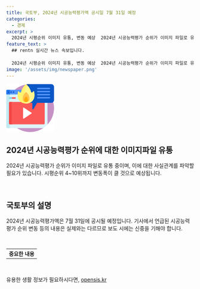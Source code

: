 ```yaml
---
title: 국토부, 2024년 시공능력평가액 공시일 7월 31일 예정
categories:
  - 경제
excerpt: >
  2024년 시평순위 이미지 유통, 변동 예상  2024년 시공능력평가 순위가 이미지 파일로 유통 중. 국토부는 변동에 대한 주장을 부인하며 신중한 보도를 요청. 정책브리핑의 자료는 자유롭게 이용 가능하나, 사진은 제3자에게 저작권이 있으므로 사용 불가. (#2024시평순위 #시공능력평가 #이미지유통) [출처: 정책블리핑 www.korea.kr]
feature_text: >
  ## rentn 실시간 뉴스 속보입니다.

  2024년 시평순위 이미지 유통, 변동 예상  2024년 시공능력평가 순위가 이미지 파일로 유통 중. 국토부는 변동에 대한 주장을 부인하며 신중한 보도를 요청. 정책브리핑의 자료는 자유롭게 이용 가능하나, 사진은 제3자에게 저작권이 있으므로 사용 불가. (#2024시평순위 #시공능력평가 #이미지유통) [출처: 정책블리핑 www.korea.kr]
image: '/assets/img/newspaper.png'
---
```


<p><img src="/assets/img/news.png" alt="rentncar 속보" /></p>

<h2 data-ke-size="size26">2024년 시공능력평가 순위에 대한 이미지파일 유통</h2>

<p>2024년 시공능력평가 순위가 이미지 파일로 유통 중이며, 이에 대한 사실관계를 파악할 필요가 있습니다. 시평순위 4~10위까지 변동폭이 클 것으로 예상됩니다.</p>

<p data-ke-size="size16">&nbsp;</p>

<h2 data-ke-size="size26">국토부의 설명</h2>

<p>2024년 시공능력평가액은 7월 31일에 공시될 예정입니다. 기사에서 언급된 시공능력평가 순위 변동 등의 내용은 실제와는 다르므로 보도 시에는 신중을 기해야 합니다.</p>

<p data-ke-size="size16">&nbsp;</p>

<table>
  <tbody>
    <tr>
      <td style="text-align: center; height: 17px;"><b>중요한 내용</b></td>
    </tr>
  </tbody>
</table>

<p data-ke-size="size16">&nbsp;</p>
유용한 생활 정보가 필요하시다면, <a href="https://opensis.kr" rel="dofollow">opensis.kr</a>


